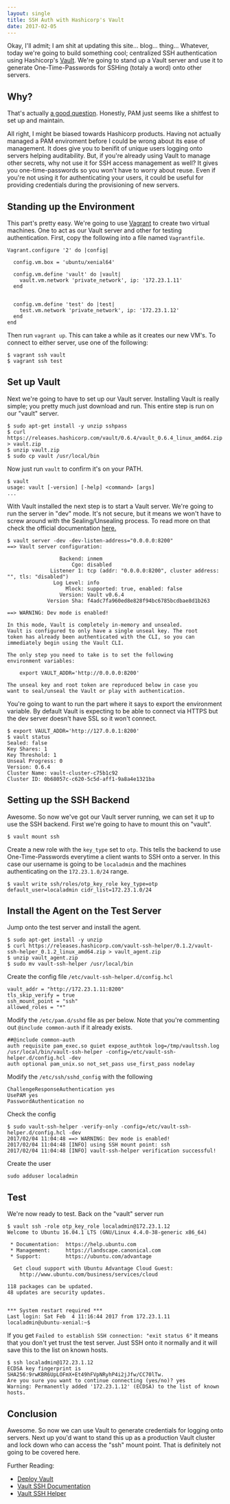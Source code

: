```yaml
---
layout: single
title: SSH Auth with Hashicorp's Vault
date: 2017-02-05
---
```


Okay, I'll admit; I am shit at updating this site... blog... thing... Whatever, today we're going to build something cool; 
centralized SSH authentication using Hashicorp's [Vault](https://www.vaultproject.io). We're going to stand up a Vault server 
and use it to generate One-Time-Passwords for SSHing (totaly a word) onto other servers.

## Why?

That's actually [a good question](http://gunshowcomic.com/513). Honestly, PAM just seems like a shitfest to set up and maintain.  

All right, I might be biased towards Hashicorp products. Having not actually managed a PAM enviroment before I could be wrong 
about its ease of management. It does give you to benifit of unique users logging onto servers helping auditability. But, if 
you're already using Vault to manage other secrets, why not use it for SSH access management as well? It gives you 
one-time-passwords so you won't have to worry about reuse. Even if you're not using it for authenticating your users, it could 
be useful for providing credentials during the provisioning of new servers.

## Standing up the Environment

This part's pretty easy. We're going to use [Vagrant](https://www.vagrantup.com/) to create two virtual machines. One to act 
as our Vault server and other for testing authentication. First, copy the following into a file named `Vagrantfile`.

```
Vagrant.configure '2' do |config|

  config.vm.box = 'ubuntu/xenial64'

  config.vm.define 'vault' do |vault|
    vault.vm.network 'private_network', ip: '172.23.1.11'
  end


  config.vm.define 'test' do |test|
    test.vm.network 'private_network', ip: '172.23.1.12'
  end
end
```

Then run `vagrant up`. This can take a while as it creates our new VM's. To connect to either server, use one of the following:

```
$ vagrant ssh vault
$ vagrant ssh test
```


##  Set up Vault

Next we're going to have to set up our Vault server. Installing Vault is really simple; you pretty much just download and run. 
This entire step is run on our "vault" server.

```
$ sudo apt-get install -y unzip sshpass
$ curl https://releases.hashicorp.com/vault/0.6.4/vault_0.6.4_linux_amd64.zip > vault.zip
$ unzip vault.zip
$ sudo cp vault /usr/local/bin
```

Now just run `vault` to confirm it's on your PATH.

```
$ vault                                                           
usage: vault [-version] [-help] <command> [args]                                        
...                             
```

With Vault installed the next step is to start a Vault server. We're going to run the server in "dev" mode. It's not secure, 
but it means we won't have to screw around with the Sealing/Unsealing process. To read more on that check the official 
documentation [here.](https://www.vaultproject.io/intro/getting-started/deploy.html)

```
$ vault server -dev -dev-listen-address="0.0.0.0:8200"
==> Vault server configuration:

                 Backend: inmem
                     Cgo: disabled
              Listener 1: tcp (addr: "0.0.0.0:8200", cluster address: "", tls: "disabled")
               Log Level: info
                   Mlock: supported: true, enabled: false
                 Version: Vault v0.6.4
             Version Sha: f4adc7fa960ed8e828f94bc6785bcdbae8d1b263

==> WARNING: Dev mode is enabled!

In this mode, Vault is completely in-memory and unsealed.
Vault is configured to only have a single unseal key. The root
token has already been authenticated with the CLI, so you can
immediately begin using the Vault CLI.

The only step you need to take is to set the following
environment variables:

    export VAULT_ADDR='http://0.0.0.0:8200'

The unseal key and root token are reproduced below in case you
want to seal/unseal the Vault or play with authentication.
```

You're going to want to run the part where it says to export the environment variable. By default Vault is expecting to be 
able to connect via HTTPS but the dev server doesn't have SSL so it won't connect.

```
$ export VAULT_ADDR='http://127.0.0.1:8200'
$ vault status
Sealed: false
Key Shares: 1
Key Threshold: 1
Unseal Progress: 0
Version: 0.6.4
Cluster Name: vault-cluster-c75b1c92
Cluster ID: 0b68057c-c620-5c5d-aff1-9a8a4e1321ba
```


## Setting up the SSH Backend

Awesome. So now we've got our Vault server running, we can set it up to use the SSH backend. First we're going to have to 
mount this on "vault".

```
$ vault mount ssh
```

Create a new role with the `key_type` set to `otp`. This tells the backend to use One-Time-Passwords everytime a client wants 
to SSH onto a server. In this case our username is going to be `localadmin` and the machines authenticating on the 
`172.23.1.0/24` range.

```
$ vault write ssh/roles/otp_key_role key_type=otp default_user=localadmin cidr_list=172.23.1.0/24
```


## Install the Agent on the Test Server

Jump onto the test server and install the agent.

```
$ sudo apt-get install -y unzip
$ curl https://releases.hashicorp.com/vault-ssh-helper/0.1.2/vault-ssh-helper_0.1.2_linux_amd64.zip > vault_agent.zip
$ unzip vault_agent.zip
$ sudo mv vault-ssh-helper /usr/local/bin
```

Create the config file `/etc/vault-ssh-helper.d/config.hcl`

```
vault_addr = "http://172.23.1.11:8200"
tls_skip_verify = true
ssh_mount_point = "ssh"
allowed_roles = "*"
```

Modify the `/etc/pam.d/sshd` file as per below. Note that you're commenting out `@include common-auth` if it already exists.

```
##@include common-auth
auth requisite pam_exec.so quiet expose_authtok log=/tmp/vaultssh.log /usr/local/bin/vault-ssh-helper -config=/etc/vault-ssh-helper.d/config.hcl -dev
auth optional pam_unix.so not_set_pass use_first_pass nodelay
```

Modify the `/etc/ssh/sshd_config` with the following

```
ChallengeResponseAuthentication yes
UsePAM yes
PasswordAuthentication no
```

Check the config

```
$ sudo vault-ssh-helper -verify-only -config=/etc/vault-ssh-helper.d/config.hcl -dev
2017/02/04 11:04:48 ==> WARNING: Dev mode is enabled!
2017/02/04 11:04:48 [INFO] using SSH mount point: ssh
2017/02/04 11:04:48 [INFO] vault-ssh-helper verification successful!
```

Create the user

```
sudo adduser localadmin
```

## Test

We're now ready to test. Back on the "vault" server run

```
$ vault ssh -role otp_key_role localadmin@172.23.1.12
Welcome to Ubuntu 16.04.1 LTS (GNU/Linux 4.4.0-38-generic x86_64)

 * Documentation:  https://help.ubuntu.com
 * Management:     https://landscape.canonical.com
 * Support:        https://ubuntu.com/advantage

  Get cloud support with Ubuntu Advantage Cloud Guest:
    http://www.ubuntu.com/business/services/cloud

118 packages can be updated.
48 updates are security updates.


*** System restart required ***
Last login: Sat Feb  4 11:16:44 2017 from 172.23.1.11
localadmin@ubuntu-xenial:~$
```

If you get `Failed to establish SSH connection: "exit status 6"` it means that you don't yet trust the test server. Just SSH 
onto it normally and it will save this to the list on known hosts.

```
$ ssh localadmin@172.23.1.12
ECDSA key fingerprint is SHA256:9rwKBR6UpLOFmX+Et49hFVpNRyhP4i2jJfw/CC70lTw.
Are you sure you want to continue connecting (yes/no)? yes
Warning: Permanently added '172.23.1.12' (ECDSA) to the list of known hosts.
```

## Conclusion
Awesome. So now we can use Vault to generate credentials for logging onto servers. Next up you'd want to stand this up as a 
production Vault cluster and lock down who can access the "ssh" mount point. That is definitely not going to be covered here.

Further Reading:

+ [Deploy Vault](https://www.vaultproject.io/intro/getting-started/deploy.html)
+ [Vault SSH Documentation](https://www.vaultproject.io/docs/secrets/ssh/index.html)
+ [Vault SSH Helper](https://github.com/hashicorp/vault-ssh-helper)
